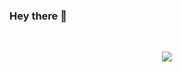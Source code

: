### Hey there 👋
<!--About Me--->



<!--GitHub Stats--->
&emsp;
<p align="center">
	<a href="https://github.com/anuraghazra/github-readme-stats">
		<img align="center" src="https://github-readme-stats.vercel.app/api?username=Benjamin-1111&count_private=true&show_icons=true&title_color=009356&icon_color=75B79A&hide_border=false&border_radius=7&custom_title=Delfini0184's Github Stats" />
	</a>
</p>
